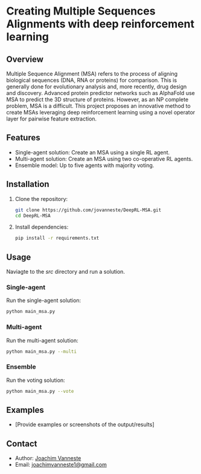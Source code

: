 # Creating Multiple Sequences Alignments with deep reinforcement learning 

## Overview
Multiple Sequence Alignment (MSA) refers to the process of aligning biological sequences (DNA, RNA or proteins) for comparison. This is generally done for evolutionary analysis and, more recently, drug design and discovery. Advanced protein predictor networks such as AlphaFold use MSA to predict the 3D structure of proteins. However, as an NP complete problem, MSA is a difficult. This project proposes an innovative method to create MSAs leveraging deep reinforcement learning using a novel operator layer for pairwise feature extraction. 

## Features
- Single-agent solution: Create an MSA using a single RL agent. 
- Multi-agent solution: Create an MSA using two co-operative RL agents. 
- Ensemble model: Up to five agents with majority voting.

## Installation
1. Clone the repository:
    ```sh
    git clone https://github.com/jovanneste/DeepRL-MSA.git
    cd DeepRL-MSA
    ```

2. Install dependencies:
    ```sh
    pip install -r requirements.txt
    ```

## Usage

Naviagte to the *src* directory and run a solution.

### Single-agent 
Run the single-agent solution:


```sh
python main_msa.py 
```

### Multi-agent 
Run the multi-agent solution:

```sh
python main_msa.py --multi
```

### Ensemble 
Run the voting solution:

```sh
python main_msa.py --vote
```


## Examples
- [Provide examples or screenshots of the output/results]


## Contact
- Author: [Joachim Vanneste](https://github.com/jovanneste)
- Email: joachimvanneste1@gmail.com

